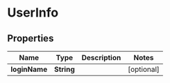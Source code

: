 # UserInfo

## Properties
| Name          | Type       | Description | Notes      |
| ------------- | ---------- | ----------- | ---------- |
| **loginName** | **String** |             | [optional] |
